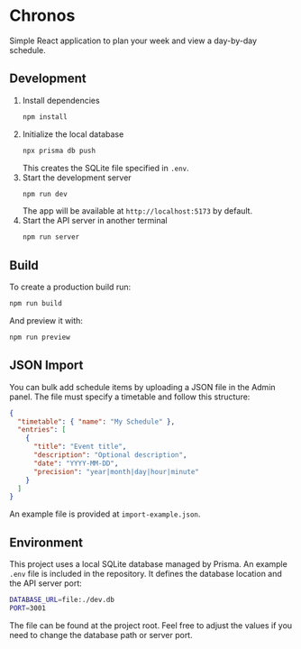 # Chronos

Simple React application to plan your week and view a day-by-day schedule.

## Development

1. Install dependencies
   ```bash
   npm install
   ```
2. Initialize the local database
   ```bash
   npx prisma db push
   ```
   This creates the SQLite file specified in `.env`.
3. Start the development server
   ```bash
   npm run dev
   ```
   The app will be available at `http://localhost:5173` by default.
4. Start the API server in another terminal
   ```bash
   npm run server
   ```

## Build

To create a production build run:

```bash
npm run build
```

And preview it with:

```bash
npm run preview
```

## JSON Import

You can bulk add schedule items by uploading a JSON file in the Admin panel.
The file must specify a timetable and follow this structure:

```json
{
  "timetable": { "name": "My Schedule" },
  "entries": [
    {
      "title": "Event title",
      "description": "Optional description",
      "date": "YYYY-MM-DD",
      "precision": "year|month|day|hour|minute"
    }
  ]
}
```

An example file is provided at `import-example.json`.

## Environment

This project uses a local SQLite database managed by Prisma. An example
`.env` file is included in the repository. It defines the database location
and the API server port:

```bash
DATABASE_URL=file:./dev.db
PORT=3001
```

The file can be found at the project root. Feel free to adjust the values
if you need to change the database path or server port.
